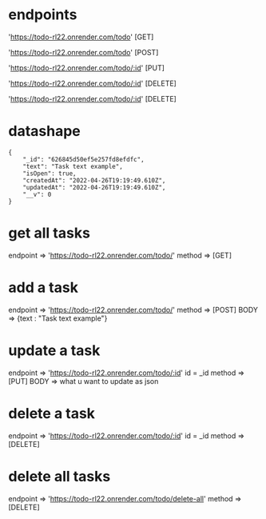
# endpoints

'https://todo-rl22.onrender.com/todo'    [GET]

'https://todo-rl22.onrender.com/todo'    [POST]

'https://todo-rl22.onrender.com/todo/:id' [PUT]

'https://todo-rl22.onrender.com/todo/:id' [DELETE]

'https://todo-rl22.onrender.com/todo/:id' [DELETE]

# datashape

    {
        "_id": "626845d50ef5e257fd8efdfc",
        "text": "Task text example",
        "isOpen": true,
        "createdAt": "2022-04-26T19:19:49.610Z",
        "updatedAt": "2022-04-26T19:19:49.610Z",
        "__v": 0
    }

# get all tasks

endpoint => 'https://todo-rl22.onrender.com/todo/'
method => [GET]

# add a task

endpoint => 'https://todo-rl22.onrender.com/todo/'
method => [POST]
BODY => {text : "Task text example"}

# update a task

endpoint => 'https://todo-rl22.onrender.com/todo/:id'
id = _id
method => [PUT]
BODY => what u want to update as json


# delete a task

endpoint => 'https://todo-rl22.onrender.com/todo/:id'
id = _id
method => [DELETE]

# delete all tasks

endpoint => 'https://todo-rl22.onrender.com/todo/delete-all'
method => [DELETE]


